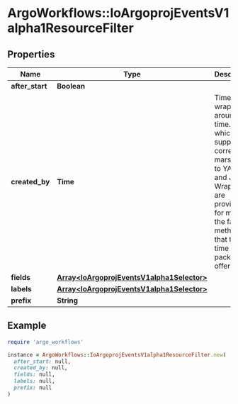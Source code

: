 # ArgoWorkflows::IoArgoprojEventsV1alpha1ResourceFilter

## Properties

| Name | Type | Description | Notes |
| ---- | ---- | ----------- | ----- |
| **after_start** | **Boolean** |  | [optional] |
| **created_by** | **Time** | Time is a wrapper around time.Time which supports correct marshaling to YAML and JSON.  Wrappers are provided for many of the factory methods that the time package offers. | [optional] |
| **fields** | [**Array&lt;IoArgoprojEventsV1alpha1Selector&gt;**](IoArgoprojEventsV1alpha1Selector.md) |  | [optional] |
| **labels** | [**Array&lt;IoArgoprojEventsV1alpha1Selector&gt;**](IoArgoprojEventsV1alpha1Selector.md) |  | [optional] |
| **prefix** | **String** |  | [optional] |

## Example

```ruby
require 'argo_workflows'

instance = ArgoWorkflows::IoArgoprojEventsV1alpha1ResourceFilter.new(
  after_start: null,
  created_by: null,
  fields: null,
  labels: null,
  prefix: null
)
```

